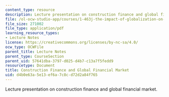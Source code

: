 ```yaml
---
content_type: resource
description: Lecture presentation on construction finance and global financial market.
file: /ol-ocw-studio-app/courses/1-463j-the-impact-of-globalization-on-the-built-environment-fall-2009/d4b0e63a5e13ef6a7c8cd72d2a84f765_MIT1_463JF09_lec03.pdf
file_size: 271002
file_type: application/pdf
learning_resource_types:
- Lecture Notes
license: https://creativecommons.org/licenses/by-nc-sa/4.0/
ocw_type: OCWFile
parent_title: Lecture Notes
parent_type: CourseSection
parent_uid: 57641dba-3797-d025-d4b7-c13a7f5fedd9
resourcetype: Document
title: Construction Finance and Global Financial Market
uid: d4b0e63a-5e13-ef6a-7c8c-d72d2a84f765
---
```

Lecture presentation on construction finance and global financial market.